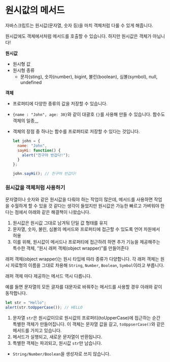 # 원시값의 메서드

자바스크립트는 원시값(문자열, 숫자 등)을 마치 객체처럼 다룰 수 있게 해줍니다. 

원시값에도 객체에서처럼 메서드를 호출할 수 있습니다. 하지만 원시값은 객체가 아닙니다!

**원시값**

- 원시형 값
- 원시형 종류
    - 문자(sting), 숫자(number), bigint, 불린(boolean), 심볼(symbol), null, undefined

**객체**

- 프로퍼티에 다양한 종류의 값을 저장할 수 있습니다.
- `{name : "John", age: 30}`와 같이 대괄호 `{}`를 사용해 만들 수 있습니다. 함수도 객체의 일종,,,
- 객체의 장점 중 하나는 함수를 프로퍼티로 저장할 수 있다는 것입니다.
    
    ```jsx
    let john = {
      name: "John",
      sayHi: function() {
        alert("친구야 반갑다!");
      }
    };
    
    john.sayHi(); // 친구야 반갑다!
    ```
    

### 원시값을 객체처럼 사용하기

문자열이나 숫자와 같은 원시값을 다뤄야 하는 작업이 많은데, 메서드를 사용하면 작업을 수월하게 할 수 있을 것 같다는 생각이 들었지만 원시값은 가능한 빠르고 가벼워야 한다는 점에서 아래와 같은 해결책이 나왔습니다.

1. 원시값은 원시값 그대로 남겨둬 단일 값 형태를 유지
2. 문자열, 숫자, 불린, 심볼의 메서드와 프로퍼티에 접근할 수 있도록 언어 차원에서 허용
3. 이를 위해, 원시값이 메서드나 프로퍼티에 접근하려 하면 추가 기능을 제공해주는 특수한 객체, “원시 래퍼 객체(object wrapper)”를 만들어준다

래퍼 객체(object wrapper)는 원시 타입에 따라 종류가 다양합니다. 각 래퍼 객체는 원시 자료형의 이름을 그대로 차용해 `String`, `Number`, `Boolean`, `Symbol`이라고 부릅니다.

래퍼 객체 마다 제공하는 메서드 역시 다릅니다. 

예를 들면 문자열의 모든 글자를 대문자로 바꿔주는 메서드를 사용할 경우 아래와 같이 동작합니다. 

```jsx
let str = "Hello";
alert(str.toUpperCase()); // HELLO
```

1. 문자열 `str`은 원시값이므로 원시값의 프로퍼티(toUpperCase)에 접근하는 순간 특별한 객체가 만들어집니다. 
이 객체는 문자열 값을 갈고, `toUppserCase()`와 같은 메서드를 가지고 있습니다.
2. 메서드가 실행되고, 새로운 문자열이 반환됩니다. 
3. 특별한 객체는 파괴되고, 원시값 `str`만 남습니다. 

- `String/Number/Boolean`을 생성자로 쓰지 않습니다.
